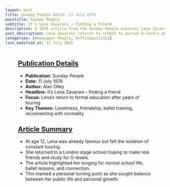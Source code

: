 ```yaml
---
layout: post
title: Sunday People &#124; 11 July 1976
maintitle: Sunday People
subtitle: It’s Lena Zavaroni – finding a friend
description: A 1976 article from the Sunday People explores Lena Zavaroni’s return to school life and her hopes for friendship and normality.
post_description: Lena Zavaroni returns to school to pursue O-levels and ballet, hoping to leave loneliness behind.
categories: [Newspaper-People, OnThisDay11July]
last_modified_at: 11 July 2025
---
```


<figure class="fig3">
  <div class="CardLayout">
    <div class="CardItem">
      <h2 id="infobox1" class="infobox">
        <a href="#infobox1">Publication Details</a>
      </h2>
      <div class="CardItem split">
        <ul>
          <li><strong>Publication:</strong> Sunday People</li>
          <li><strong>Date:</strong> 11 July 1976</li>
          <li><strong>Author:</strong> Alan Olley</li>
          <li><strong>Headline:</strong> It’s Lena Zavaroni – finding a friend</li>
          <li><strong>Focus:</strong> Lena’s return to formal education after years of touring</li>
          <li><strong>Key Themes:</strong> Loneliness, friendship, ballet training, reconnecting with normality</li>
        </ul>
      </div>
    </div>
  </div>
</figure>

<figure class="fig3">
  <div class="CardLayout">
    <div class="CardItem">
      <h2 id="infobox2" class="infobox">
        <a href="#infobox2">Article Summary</a>
      </h2>
      <div class="CardItem split">
        <ul>
          <li>At age 12, Lena was already famous but felt the isolation of constant touring.</li>
          <li>She returned to a London stage school hoping to make real friends and study for O-levels.</li>
          <li>The article highlighted her longing for normal school life, ballet lessons, and connection.</li>
          <li>This marked a personal turning point as she sought balance between her public life and personal growth.</li>
        </ul>
      </div>
    </div>
  </div>
</figure>

